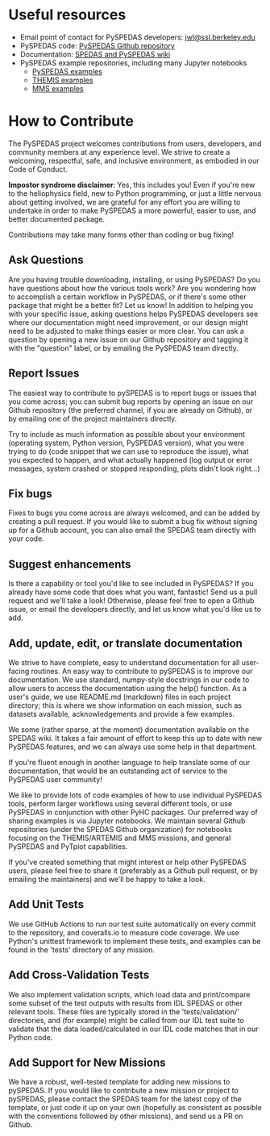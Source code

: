 # Useful resources
* Email point of contact for PySPEDAS developers: <jwl@ssl.berkeley.edu>
* PySPEDAS code: [PySPEDAS Github repository](https://github.com/spedas/pyspedas)
* Documentation: [SPEDAS and PySPEDAS wiki](https://spedas.org/wiki)
* PySPEDAS example repositories, including many Jupyter notebooks
  * [PySPEDAS examples](https://github.com/spedas/pyspedas_examples)
  * [THEMIS examples](https://github.com/spedas/themis-examples)
  * [MMS examples](https://github.com/spedas/mms-examples)

# How to Contribute

The PySPEDAS project welcomes contributions from users, developers, and community members at any experience level.  We strive to create a welcoming, respectful, safe, and inclusive environment, as embodied in our Code of Conduct.

__Impostor syndrome disclaimer__: Yes, this includes you! Even if you're new to the heliophysics field, new to Python programming, or just a little nervous about getting involved, we are grateful for any effort you are willing to
undertake in order to make PySPEDAS a more powerful, easier to use, and better documented package. 

Contributions may take many forms other than coding or bug fixing!

## Ask Questions
Are you having trouble downloading, installing, or using PySPEDAS?  Do you have questions about how the various tools work?  Are you wondering how to accomplish a certain workflow in PySPEDAS, or if there's some other package that might 
be a better fit?  Let us know!  In addition to helping you with your specific issue, asking questions helps PySPEDAS developers see where our documentation might need improvement, or our design might need to be adjusted to make things easier
or more clear.  You can ask a question by opening a new issue on our Github repository and tagging it with the "question" label, or by emailing the PySPEDAS team directly.


## Report Issues
The easiest way to contribute to pySPEDAS is to report bugs or issues that you come across; you can submit bug reports by opening an issue on our Github repository (the preferred channel, if you are already on Github), or by emailing one of the project maintainers directly.   

Try to include as much information as possible about your environment (operating system, Python version, PySPEDAS version), what you were trying to do (code snippet that we can use to reproduce the issue), what you expected to happen, and what actually happened (log output or error messages, system crashed or stopped responding, plots didn't look right...)

## Fix bugs
Fixes to bugs you come across are always welcomed, and can be added by creating a pull request. If you would like to submit a bug fix without signing up for a Github account, you can also email the SPEDAS team directly with your code. 

## Suggest enhancements
Is there a capability or tool you'd like to see included in PySPEDAS?  If you already have some code that does what you want, fantastic!  Send us a pull request and we'll take a look!  Otherwise, please feel free to open a Github issue, or email the developers directly, and let us know what you'd like us to add. 

## Add, update, edit, or translate documentation
We strive to have complete, easy to understand documentation for all user-facing routines. An easy way to contribute to pySPEDAS is to improve our documentation. We use standard, numpy-style docstrings in our code to allow users to access the documentation using the help() function. As a user's guide, we use README.md (markdown) files in each project directory; this is where we show information on each mission, such as datasets available, acknowledgements and provide a few examples.

We some (rather sparse, at the moment) documentation available on the SPEDAS wiki.  It takes a fair amount of effort to keep this up to date with new PySPEDAS features, and we can always use some help in that department.

If you're fluent enough in another language to help translate some of our documentation, that would be an outstanding act of service to the PySPEDAS user community!

We like to provide lots of code examples of how to use individual PySPEDAS tools, perform larger workflows using several different tools, or use PySPEDAS in conjunction with other PyHC packages.  Our preferred way of sharing examples is via Jupyter notebooks.  We maintain several Github repositories (under the SPEDAS Github organization) for notebooks focusing on
the THEMIS/ARTEMIS and MMS missions, and general PySPEDAS and PyTplot capabilities.  

If you've created something that might interest or help other PySPEDAS users, please feel free to share it (preferably as a Github pull request, or by emailing the maintainers) and we'll be happy to take a look.

## Add Unit Tests
We use GitHub Actions to run our test suite automatically on every commit to the repository, and coveralls.io to measure code coverage. We use Python's unittest framework to implement these tests, and examples can be found in the 'tests' directory of any mission. 

## Add Cross-Validation Tests
We also implement validation scripts, which load data and print/compare some subset of the test outputs with results from IDL SPEDAS or other relevant tools.
These files are typically stored in the 'tests/validation/' directories, and (for example) might be called from our IDL test suite to validate that the data loaded/calculated in our IDL code matches that in our Python code. 

## Add Support for New Missions
We have a robust, well-tested template for adding new missions to pySPEDAS. If you would like to contribute a new mission or project to pySPEDAS, please contact the SPEDAS team for the latest copy of the template, or just code it up on your own (hopefully as consistent as possible with the conventions followed by other missions), and send us a PR on Github.